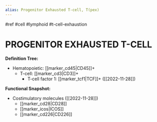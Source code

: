 ```yaml
---
alias: Progenitor Exhausted T-cell, T(pex)
---
```


#ref #cell #lymphoid #t-cell-exhaustion 

# PROGENITOR EXHAUSTED T-CELL

**Definition Tree:**
- Hematopoietic: [[marker_cd45|CD45]]+ 
	- T-cell: [[marker_cd3|CD3]]+ 
		- T-cell factor 1: [[marker_tcf1|TCF]]+ ([[2022-11-28]])

**Functional Snapshot:**
- Costimulatory molecules ([[2022-11-28]])
	- [[marker_cd28|CD28]]
	- [[marker_icos|ICOS]]
	- [[marker_cd226|CD226]]